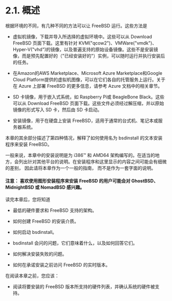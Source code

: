 # 2.1. 概述

根据环境的不同，有几种不同的方法可以让 FreeBSD 运行。这些方法是

- 虚拟机镜像，下载并导入所选择的虚拟环境中。这些可以从 Download FreeBSD 页面下载。这里有针对 KVM("qcow2")、VMWare("vmdk")、Hyper-V("vhd")的镜像，以及普遍支持的原始设备镜像。这些不是安装镜像，而是预先配置好的（"已经安装好的"）实例，可以随时运行并执行安装后的任务。

- 在Amazon的AWS Marketplace、Microsoft Azure Marketplace和Google Cloud Platform提供的虚拟机图像，可以在它们各自的托管服务上运行。关于在 Azure 上部署 FreeBSD 的更多信息，请参考 Azure 文档中的相关章节。

- SD 卡镜像，用于嵌入式系统，如 Raspberry Pi或 BeagleBone Black。这些可以从 Download FreeBSD 页面下载。这些文件必须经过解压缩，并以原始镜像的形式写入 SD 卡，然后由 SD 卡启动。

- 安装镜像，用于在硬盘上安装 FreeBSD，适用于通常的台式机、笔记本或服务器系统。

本章的其余部分描述了第四种情况，解释了如何使用名为 bsdinstall 的文本安装程序来安装 FreeBSD。

一般来说，本章中的安装说明是为 i386™ 和 AMD64 架构编写的。在适当的地方，会列出针对其他平台的说明。在安装程序和这里显示的内容之间可能会有细微的差别， 因此请将本章作为一个一般的指南， 而不是作为一套字面的说明。

#### 注意： 喜欢使用图形安装程序来安装 FreeBSD 的用户可能会对 GhostBSD、 MidnightBSD 或 NomadBSD 感兴趣。

读完本章后，您将知道

- 最低的硬件要求和 FreeBSD 支持的架构。

- 如何创建 FreeBSD 的安装介质。

- 如何启动 bsdinstall。

- bsdinstall 会问的问题，它们意味着什么，以及如何回答它们。

- 如何解决安装失败的问题。

- 如何在承诺安装之前访问 FreeBSD 的实时版本。

在阅读本章之前，您应该：

- 阅读将要安装的 FreeBSD 版本所支持的硬件列表，并确认系统的硬件被支持。

